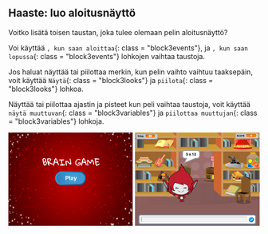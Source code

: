 ## Haaste: luo aloitusnäyttö

Voitko lisätä toisen taustan, joka tulee olemaan pelin aloitusnäyttö?

Voi käyttää `, kun saan aloittaa`{: class = "block3events"}, ja `, kun saan lopussa`{: class = "block3events"} lohkojen vaihtaa taustoja.

Jos haluat näyttää tai piilottaa merkin, kun pelin vaihto vaihtuu taaksepäin, voit käyttää `Näytä`{: class = "block3looks"} ja `piilota`{: class = "block3looks"} lohkoa.

Näyttää tai piilottaa ajastin ja pisteet kun peli vaihtaa taustoja, voit käyttää `näytä muuttuvan`{: class = "block3variables"} ja `piilottaa muuttujan`{: class = "block3variables"} lohkoja.

![Aloitusnäyttö](images/brain-startscreen.png)